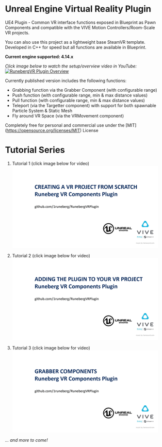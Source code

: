 # Unreal Engine Virtual Reality Plugin

UE4 Plugin - Common VR interface functions exposed in Blueprint as Pawn Components and compatible with the VIVE Motion Controllers/Room-Scale VR projects. 

You can also use this project as a lightweight base SteamVR template. Developed in C++ for speed but all functions are available in Blueprint.

**Current engine supported: 4.14.x**

*Click image below to watch the setup/overview video in YouTube:*
[![RunebergVR Plugin Overview](https://img.youtube.com/vi/8-rd6pdJvCs/0.jpg)](https://youtu.be/8-rd6pdJvCs)

Currently published version includes the following functions:
  - Grabbing function via the Grabber Component (with configurable range)
  - Push function (with configurable range, min & max distance values)
  - Pull function (with configurable range, min & max distance values)
  - Teleport (via the Targetter component) with support for both spawnable Particle System & Static Mesh
  - Fly around VR Space (via the VRMovement component)


Completely free for personal and commercial use under the [MIT] (https://opensource.org/licenses/MIT) License


# Tutorial Series

1. Tutorial 1 (click image below for video)
[![Creating a VR Project from Scratch](https://raw.githubusercontent.com/1runeberg/blobs/master/RunebergVRPlugin_VRProjectFromScratch.png)](https://youtu.be/DwOaxg-Czwc)


2. Tutorial 2 (click image below for video)
[![Adding the plugin to your VR Project](https://raw.githubusercontent.com/1runeberg/blobs/master/RunebergVRPlugin_AddingToProjects.png)](https://youtu.be/8DYwI_r-uM4)


3. Tutorial 3 (click image below for video)
[![Using the "SimpleGrabber" & (Ranged) Grabber Components](https://raw.githubusercontent.com/1runeberg/blobs/master/RunebergVRPlugin_GrabberComponents.png)](https://youtu.be/ssQm80sRRl0)


*... and more to come!*
